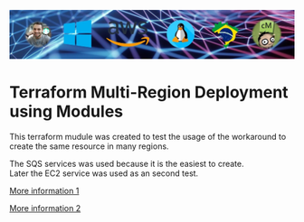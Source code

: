 [![git_capa](./img/git_capa.jpg)](https://www.youtube.com/channel/UCKNbFi55znAEztGwHzrVfCw)

# Terraform Multi-Region Deployment using Modules

This terraform mudule was created to test the usage of the workaround to create the same resource in many regions.  

The SQS services was used because it is the easiest to create.  
Later the EC2 service was used as an second test.  

[More information 1 ](https://medium.com/johnveldboom/terraform-multi-region-deployment-using-modules-4f94d7833b52)

[More information 2 ](https://medium.com/@ctindel/multi-region-aws-app-deployments-with-terraform-modules-859c9ecb64f4)
